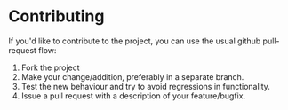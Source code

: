 # Contributing

If you'd like to contribute to the project, you can use the usual github pull-request flow:

1. Fork the project
2. Make your change/addition, preferably in a separate branch.
3. Test the new behaviour and try to avoid regressions in functionality.
4. Issue a pull request with a description of your feature/bugfix.
